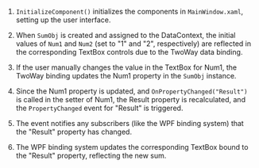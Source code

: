 1. `InitializeComponent()` initializes the components in `MainWindow.xaml`, setting up the user interface.

2. When `SumObj` is created and assigned to the DataContext, the initial values of `Num1` and `Num2` (set to "1" and "2", respectively) are reflected in the corresponding TextBox controls due to the TwoWay data binding.

3. If the user manually changes the value in the TextBox for Num1, the TwoWay binding updates the Num1 property in the `SumObj` instance.

4. Since the Num1 property is updated, and `OnPropertyChanged("Result")` is called in the setter of Num1, the Result property is recalculated, and the `PropertyChanged` event for "Result" is triggered.

5. The event notifies any subscribers (like the WPF binding system) that the "Result" property has changed.

6. The WPF binding system updates the corresponding TextBox bound to the "Result" property, reflecting the new sum.